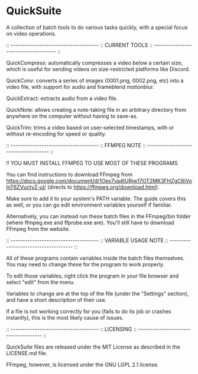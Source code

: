 # QuickSuite

A collection of batch tools to do various tasks quickly, with a special focus on video operations.

:: ------------------------------------- :: 
CURRENT TOOLS 
:: ------------------------------------- ::

QuickCompress: automatically compresses a video below a certain size, which is useful for sending videos on size-restricted platforms like Discord.

QuickConv: converts a series of images (0001.png, 0002.png, etc) into a video file, with support for audio and frameblend motionblur.

QuickExtract: extracts audio from a video file.

QuickNote: allows creating a note-taking file in an arbitrary directory from anywhere on the computer without having to save-as.

QuickTrim: trims a video based on user-selected timestamps, with or without re-encoding for speed or quality.

:: ------------------------------------- :: 
FFMPEG NOTE 
:: ------------------------------------- ::

!! YOU MUST INSTALL FFMPEG TO USE MOST OF THESE PROGRAMS

You can find instructions to download FFmpeg from https://docs.google.com/document/d/1Oex7va4IURjw17OT2MK3FHZgC6iVoInT6ZVuctyZ-uI/ (directs to https://ffmpeg.org/download.html).

Make sure to add it to your system's PATH variable. The guide covers this as well, or you can go edit environment variables yourself if familiar.

Alternatively, you can instead run these batch files in the FFmpeg/bin folder (where ffmpeg.exe and ffprobe.exe are). You'll still have to download FFmpeg from the website.

:: ------------------------------------- :: 
VARIABLE USAGE NOTE 
:: ------------------------------------- ::

All of these programs contain variables inside the batch files themselves. You may need to change these for the program to work properly.

To edit those variables, right click the program in your file browser and select "edit" from the menu.

Variables to change are at the top of the file (under the "Settings" section), and have a short description of their use.

If a file is not working correctly for you (fails to do its job or crashes instantly), this is the most likely cause of issues.

:: ------------------------------------- :: 
LICENSING 
:: ------------------------------------- ::

QuickSuite files are released under the MIT License as described in the LICENSE.md file.

FFmpeg, however, is licensed under the GNU LGPL 2.1 license.
